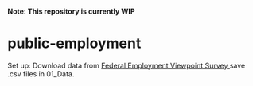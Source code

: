 #### Note: This repository is currently WIP
# public-employment
Set up: Download data from <a href="https://www.opm.gov/fevs/public-data-file/"> Federal Employment Viewpoint Survey </a> save .csv files in 01_Data.
